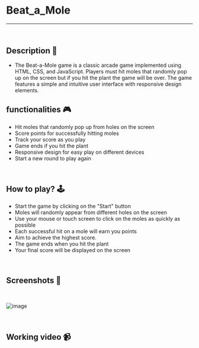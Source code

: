 # **Beat_a_Mole** 

---

<br>

## **Description 📃** 
- The Beat-a-Mole game is a classic arcade game implemented using HTML, CSS, and JavaScript. Players must hit moles that randomly pop up on the screen but if you hit the plant the game will be over. The game features a simple and intuitive user interface with responsive design elements.

## **functionalities 🎮** 
- Hit moles that randomly pop up from holes on the screen
- Score points for successfully hitting moles
- Track your score as you play
- Game ends if you hit the plant
- Responsive design for easy play on different devices
- Start a new round to play again
<br>

## **How to play? 🕹️**

- Start the game by clicking on the "Start" button
- Moles will randomly appear from different holes on the screen
- Use your mouse or touch screen to click on the moles as quickly as possible
- Each successful hit on a mole will earn you points
- Aim to achieve the highest score.
- The game ends when you hit the plant
- Your final score will be displayed on the screen
<br>

## **Screenshots 📸**
<br>

![image](../../assets/Beat_a_Mole.png)

<br>


## **Working video 📹**
<!-- add your working video over here -->

